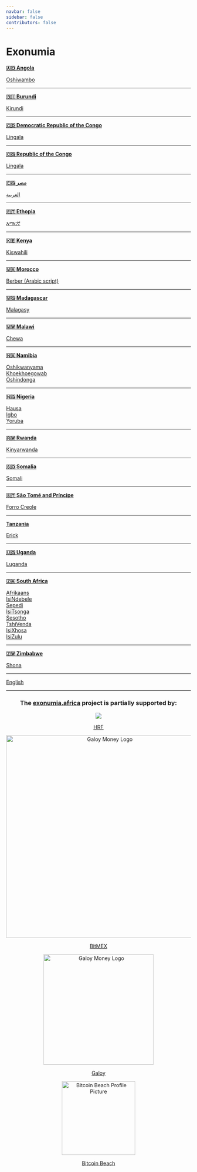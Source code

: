 ```yaml
---
navbar: false
sidebar: false
contributors: false
---
```


# Exonumia

**[🇦🇴 Angola](/ago/)**

[Oshiwambo](/ago/ng/)

---

**[🇧🇮 Burundi](/bdi/)**

[Kirundi](/bdi/rn/)

---

**[🇨🇩 Democratic Republic of the Congo](/cod/)**

[Lingala](/cod/ln/)

---

**[🇨🇬 Republic of the Congo](/cog/)**

[Lingala](/cog/ln/)

---

**[🇪🇬 مصر](/egy/)**

[العربية](/egy/ar/)

---

**[🇪🇹 Ethopia](/eth/)**

[አማርኛ](/eth/am/)

---

**[🇰🇪 Kenya](/ken/)**

[Kiswahili](/ken/sw/)

---

**[🇲🇦 Morocco](/mar/)**

[Berber (Arabic script)](/mar/ber/)

---

**[🇲🇬 Madagascar](/mdg/)**

[Malagasy](/mdg/mg/)

---

**[🇲🇼 Malawi](/mwi/)**

[Chewa](/mwi/ny/)

---

**[🇳🇦 Namibia](/nam/)**

[Oshikwanyama](/nam/kj/)   
[Khoekhoegowab](/nam/naq/)  
[Oshindonga](/nam/ng/)   

---

**[🇳🇬 Nigeria](/nga/)**

[Hausa](/nga/ha/)   
[Igbo](/nga/ig/)   
[Yoruba](/nga/yo/)   

---

**[🇷🇼 Rwanda](/rwa/)**

[Kinyarwanda](/rwa/rw/)   

---

**[🇸🇴 Somalia](/som/)**

[Somali](/som/so/)   

---

**[🇸🇹 São Tomé and Príncipe](/stp/)**

[Forro Creole](/stp/cri/)   

---

**[Tanzania](/stp/)**

[Erick ](/stp/cri/)   

---

**[🇺🇬 Uganda](/uga/)**

[Luganda](/uga/lg/)

---

**[🇿🇦 South Africa](/zaf/)**

[Afrikaans](/zaf/af/)  
[IsiNdebele](/zaf/nr/)  
[Sepedi](/zaf/nso/)  
[IsiTsonga](/zaf/ts/)  
[Sesotho](/zaf/st/)  
[TshiVenda](/zaf/ve/)  
[IsiXhosa](/zaf/xh/)  
[IsiZulu](/zaf/zu/)  

---

**[🇿🇼 Zimbabwe](/zwe/)**

[Shona](/zwe/sn/)  

---

[English](/int/en/)

---

<center v-pre>

### The [exonumia.africa](https://exonumia.africa/) project is partially supported by:

![](./HRF-logo.png)
<figure>
  <figcaption><a href="https://bitcoinmagazine.com/business/hrf-gifts-4-bitcoin-to-bitcoin-projects">HRF</a></figcaption>
</figure>

<img src="./bitmex-logo.png" alt="Galoy Money Logo" width="550">
<figure>
  <figcaption><a href="https://blog.bitmex.com/bitmex-grant-translation-of-bitcoin-content-into-african-languages/">BitMEX</a></figcaption>
</figure>

<img src="./galoy-logo.svg" alt="Galoy Money Logo" width="300">
<figure>
  <figcaption><a href="https://twitter.com/GaloyMoney/status/1477375671991259139">Galoy</a></figcaption>
</figure>

<img src="./bitcoin-beach.png" alt="Bitcoin Beach Profile Picture" width="200" height="200">
<figure>
  <figcaption><a href="https://bitcoinist.com/bitcoin-for-communities-3-3-adoption-building/">Bitcoin Beach</a></figcaption>
</figure>
</center>
